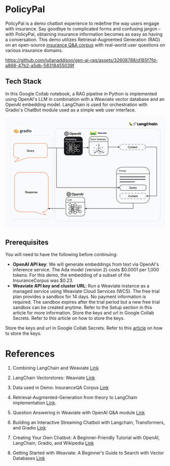 # PolicyPal
PolicyPal is a demo chatbot experience to redefine the way users engage with insurance. Say goodbye to complicated forms and confusing jargon – with PolicyPal, obtaining insurance information becomes as easy as having a conversation. This demo utilizes Retrieval-Augmented Generation (RAG) on an open-source [insurance Q&A corpus](https://github.com/shuzi/insuranceQA/tree/master) with real-world user questions on various insurance domains.



https://github.com/julianaddison/gen-ai-rag/assets/32608788/d185f7fd-a868-47b2-a5db-58318455039f



## Tech Stack
In this Google Collab notebook, a RAG pipeline in Python is implemented using OpenAI's LLM in combination with a Weaviate vector database and an OpenAI embedding model. LangChain is used for orchestration with Gradio's ChatBot module used as a simple web user interface.

![PolicyPal RAG Workflow Architecture Diagram.png](https://github.com/julianaddison/gen-ai-rag/blob/main/PolicyPal%20RAG%20Workflow%20Architecture%20Diagram.png)

## Prerequisites
You will need to have the following before continuing:

- **OpenAI API key**: We will generate embeddings from text via OpenAI's inference service. The Ada model (version 2) costs $0.0001 per 1,000 tokens. For this demo, the embedding of a subset of the InsuranceCorpus was $0.23.
- **Weaviate API key and cluster URL**: Run a Weaviate instance as a managed service using Weaviate Cloud Services (WCS). The free trial plan provides a sandbox for 14 days. No payment information is required. The sandbox expires after the trial period but a new free trial sandbox can be created anytime. Refer to the Setup section in this article for more information.
Store the keys and url in Google Collab Secrets. Refer to this article on how to store the keys.

Store the keys and url in Google Collab Secrets. Refer to this [article](https://medium.com/@parthdasawant/how-to-use-secrets-in-google-colab-450c38e3ec75) on how to store the keys.

# References
1. Combining LangChain and Weaviate [Link](https://weaviate.io/blog/combining-langchain-and-weaviate)

1. LangChain Vectorstores: Weaviate [Link](https://python.langchain.com/docs/integrations/vectorstores/weaviate#prerequisites)

1. Data used in Demo: InsuranceQA Corpus [Link](https://github.com/shuzi/insuranceQA/tree/master)

1. Retrieval-Augmented-Generation from theory to LangChain implementation [Link](https://towardsdatascience.com/retrieval-augmented-generation-rag-from-theory-to-langchain-implementation-4e9bd5f6a4f2).

1. Question Answering in Weaviate with OpenAI Q&A module [Link](https://github.com/openai/openai-cookbook/blob/main/examples/vector_databases/weaviate/question-answering-with-weaviate-and-openai.ipynb)

1. Building an Interactive Streaming Chatbot with Langchain, Transformers, and Gradio [Link](https://medium.com/@shrinath.suresh/building-an-interactive-streaming-chatbot-with-langchain-transformers-and-gradio-93b97378353e)

1. Creating Your Own Chatbot: A Beginner-Friendly Tutorial with OpenAI, LangChain, Gradio, and Wikipedia [Link](https://medium.com/@kristenkehrer/creating-your-own-chatbot-a-beginner-friendly-tutorial-with-openai-langchain-gradio-and-8440c96fc9b4)

1. Getting Started with Weaviate: A Beginner’s Guide to Search with Vector Databases [Link](https://towardsdatascience.com/getting-started-with-weaviate-a-beginners-guide-to-search-with-vector-databases-14bbb9285839)

